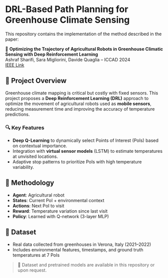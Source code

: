 # DRL-Based Path Planning for Greenhouse Climate Sensing

This repository contains the implementation of the method described in the paper:

📄 **Optimizing the Trajectory of Agricultural Robots in Greenhouse Climatic Sensing with Deep Reinforcement Learning**  
Ashraf Sharifi, Sara Migliorini, Davide Quaglia – ICCAD 2024  
[IEEE Link](https://ieeexplore.ieee.org/document/10948753)

## 🌱 Project Overview

Greenhouse climate mapping is critical but costly with fixed sensors. This project proposes a **Deep Reinforcement Learning (DRL)** approach to optimize the movement of agricultural robots used as **mobile sensors**, reducing measurement time and improving the accuracy of temperature predictions.

### 🔍 Key Features

- **Deep Q-Learning** to dynamically select Points of Interest (PoIs) based on contextual importance.
- Integration with **virtual sensor models** (LSTM) to estimate temperatures at unvisited locations.
- Adaptive stop patterns to prioritize PoIs with high temperature variability.

## 🧠 Methodology

- **Agent**: Agricultural robot
- **States**: Current PoI + environmental context
- **Actions**: Next PoI to visit
- **Reward**: Temperature variation since last visit
- **Policy**: Learned with Q-network (3-layer MLP)

## 🧪 Dataset

- Real data collected from greenhouses in Verona, Italy (2021–2022)
- Includes environmental features, timestamps, and ground truth temperatures at 7 PoIs

> 📂 Dataset and pretrained models are available in this repository or upon request.




